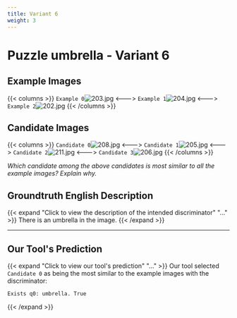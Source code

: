 ```yaml
---
title: Variant 6
weight: 3
---
```


# Puzzle umbrella - Variant 6

## Example Images
{{< columns >}}
`Example 0`![203.jpg](/natscene_data/images/203.jpg)
<--->
`Example 1`![204.jpg](/natscene_data/images/204.jpg)
<--->
`Example 2`![202.jpg](/natscene_data/images/202.jpg)
{{< /columns >}}

## Candidate Images
{{< columns >}}
`Candidate 0`![208.jpg](/natscene_data/images/208.jpg)
<--->
`Candidate 1`![205.jpg](/natscene_data/images/205.jpg)
<--->
`Candidate 2`![211.jpg](/natscene_data/images/211.jpg)
<--->
`Candidate 3`![206.jpg](/natscene_data/images/206.jpg)
{{< /columns >}}

*Which candidate among the above candidates is most similar to all the example images? Explain why.*

## Groundtruth English Description

{{< expand "Click to view the description of the intended discriminator" "..." >}}
There is an umbrella in the image.
{{< /expand >}}

---



## Our Tool's Prediction

{{< expand "Click to view our tool's prediction" "..." >}}
Our tool selected `Candidate 0` as being the most similar to the example images with the discriminator:
```plaintext
Exists q0: umbrella. True
```
{{< /expand >}}

